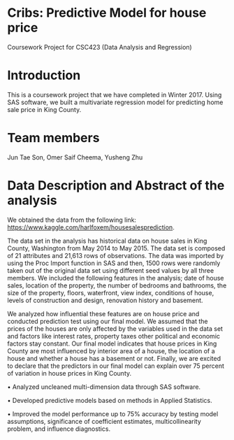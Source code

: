 # Cribs: Predictive Model for house price
Coursework Project for CSC423 (Data Analysis and Regression)

# Introduction
This is a coursework project that we have completed in Winter 2017. Using SAS software, we built a multivariate regression model for predicting home sale price in King County. 

# Team members
Jun Tae Son, Omer Saif Cheema, Yusheng Zhu 

# Data Description and Abstract of the analysis
We obtained the data from the following link: https://www.kaggle.com/harlfoxem/housesalesprediction. 

The data set in the analysis has historical data on house sales in King County, Washington from May 2014 to May 2015. The data set is composed of 21 attributes and 21,613 rows of observations. The data was imported by using the Proc Import function in SAS and then, 1500 rows were randomly taken out of the original data set using different seed values by all three members. We included the following features in the analysis; date of house sales, location of the property, the number of bedrooms and bathrooms, the size of the property, floors, waterfront, view index, conditions of house, levels of construction and design, renovation history and basement. 

We analyzed how influential these features are on house price and conducted prediction test using our final model. We assumed that the prices of the houses are only affected by the variables used in the data set and factors like interest rates, property taxes other political and economic factors stay constant. Our final model indicates that house prices in King County are most influenced by interior area of a house, the location of a house and whether a house has a basement or not. Finally, we are excited to declare that the predictors in our final model can explain over 75 percent of variation in house prices in King County. 

•	Analyzed uncleaned multi-dimension data through SAS software.

•	Developed predictive models based on methods in Applied Statistics. 

•	Improved the model performance up to 75% accuracy by testing model assumptions, significance of coefficient estimates, multicollinearity problem, and influence diagnostics.
